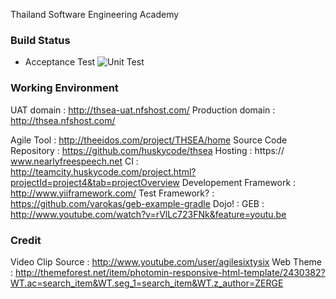 Thailand Software Engineering Academy

### Build Status
* Acceptance Test ![Unit Test](http://teamcity.huskycode.com/app/rest/builds/buildType:bt11/statusIcon)

### Working Environment

UAT domain : http://thsea-uat.nfshost.com/
Production domain : http://thsea.nfshost.com/
 
Agile Tool : http://theeidos.com/project/THSEA/home
Source Code Repository : https://github.com/huskycode/thsea
Hosting : https:// www.nearlyfreespeech.net
CI : http://teamcity.huskycode.com/project.html?projectId=project4&tab=projectOverview
Developement Framework : http://www.yiiframework.com/
Test Framework? : https://github.com/varokas/geb-example-gradle 
Dojo! :
GEB : http://www.youtube.com/watch?v=rVlLc723FNk&feature=youtu.be
 
### Credit
Video Clip Source : http://www.youtube.com/user/agilesixtysix
Web Theme : http://themeforest.net/item/photomin-responsive-html-template/2430382?WT.ac=search_item&WT.seg_1=search_item&WT.z_author=ZERGE
 
